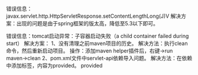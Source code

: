 错误信息：javax.servlet.http.HttpServletResponse.setContentLengthLong(J)V
解决方案：出现的问题是由于spring框架的版太高，降低至5.3以下即可。

错误信息：tomcat启动异常：子容器启动失败（a child container failed during start）
解决方案：
1、没有清理之前maven项目的历史。
解决方法：执行clean命令，然后重新启动项目。
操作：添加maven helper插件后，右键→run maven→clean
2、pom.xml文件中servlet-api依赖导入问题。
解决方法：在依赖中添加<scope>标签，内容为provided。
<scope>provided</scope>